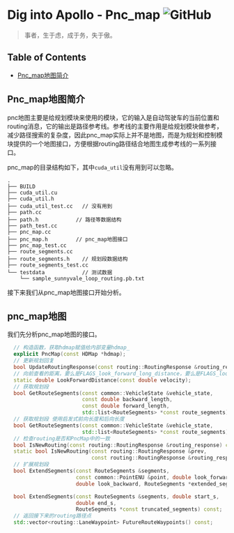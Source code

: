 # Dig into Apollo - Pnc_map ![GitHub](https://img.shields.io/github/license/daohu527/Dig-into-Apollo.svg?style=popout)

> 事者，生于虑，成于务，失于傲。

## Table of Contents
- [Pnc_map地图简介](#introduction)


<a name="introduction" />

## Pnc_map地图简介
pnc地图主要是给规划模块来使用的模块，它的输入是自动驾驶车的当前位置和routing消息，它的输出是路径参考线。参考线的主要作用是给规划模块做参考，减少路径搜索的复杂度，因此pnc_map实际上并不是地图，而是为规划和控制模块提供的一个地图接口，方便根据routing路径结合地图生成参考线的一系列接口。

pnc_map的目录结构如下，其中`cuda_util`没有用到可以忽略。  
```
.
├── BUILD
├── cuda_util.cu
├── cuda_util.h
├── cuda_util_test.cc   // 没有用到
├── path.cc
├── path.h            // 路径等数据结构
├── path_test.cc
├── pnc_map.cc
├── pnc_map.h         // pnc_map地图接口
├── pnc_map_test.cc
├── route_segments.cc
├── route_segments.h    // 规划段数据结构
├── route_segments_test.cc
└── testdata            // 测试数据
    └── sample_sunnyvale_loop_routing.pb.txt
```

接下来我们从pnc_map地图接口开始分析。

## pnc_map地图
我们先分析pnc_map地图的接口。  
```c++
  // 构造函数，获取hdmap赋值给内部变量hdmap_
  explicit PncMap(const HDMap *hdmap);
  // 更新规划回复
  bool UpdateRoutingResponse(const routing::RoutingResponse &routing_response);
  // 向前查看的距离，要么是FLAGS_look_forward_long_distance，要么是FLAGS_look_forward_short_distance
  static double LookForwardDistance(const double velocity);
  // 获取规划段
  bool GetRouteSegments(const common::VehicleState &vehicle_state,
                        const double backward_length,
                        const double forward_length,
                        std::list<RouteSegments> *const route_segments);
  // 获取规划段 使用启发式前向长度和后向长度
  bool GetRouteSegments(const common::VehicleState &vehicle_state,
                        std::list<RouteSegments> *const route_segments);
  // 检查routing是否和PncMap中的一致
  bool IsNewRouting(const routing::RoutingResponse &routing_response) const;
  static bool IsNewRouting(const routing::RoutingResponse &prev,
                           const routing::RoutingResponse &routing_response);
  // 扩展规划段
  bool ExtendSegments(const RouteSegments &segments,
                      const common::PointENU &point, double look_forward,
                      double look_backward, RouteSegments *extended_segments);

  bool ExtendSegments(const RouteSegments &segments, double start_s,
                      double end_s,
                      RouteSegments *const truncated_segments) const;
  // 返回接下来的routing路径点
  std::vector<routing::LaneWaypoint> FutureRouteWaypoints() const;
```
